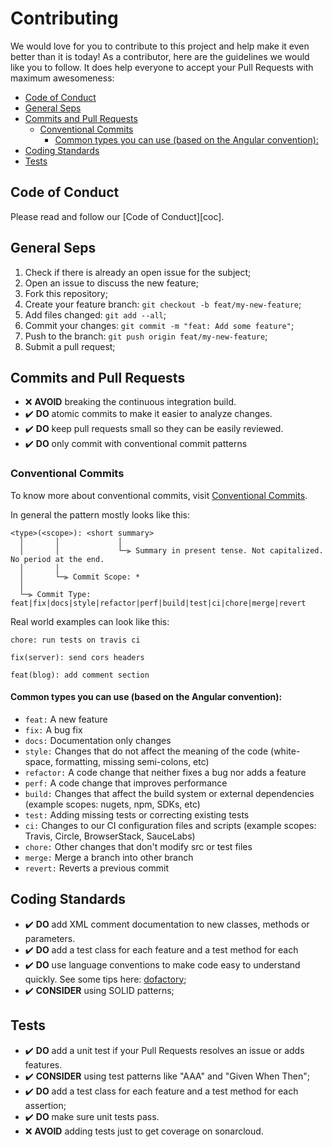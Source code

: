# Contributing

We would love for you to contribute to this project and help make it even better than it is today!
As a contributor, here are the guidelines we would like you to follow. It does help everyone to accept your Pull Requests with maximum awesomeness:

- [ Code of Conduct](#-code-of-conduct)
- [ General Seps](#-general-seps)
- [ Commits and Pull Requests](#-commits-and-pull-requests)
  - [ Conventional Commits](#-conventional-commits)
    - [ Common types you can use (based on the Angular convention):](#-common-types-you-can-use-based-on-the-angular-convention)
- [ Coding Standards](#-coding-standards)
- [ Tests](#-tests)



## <a name="code-of-conduct"></a> Code of Conduct

Please read and follow our [Code of Conduct][coc].



## <a name="general-seps"></a> General Seps

1. Check if there is already an open issue for the subject;
2. Open an issue to discuss the new feature;
3. Fork this repository;
4. Create your feature branch: `git checkout -b feat/my-new-feature`;
5. Add files changed:  `git add --all`;
6. Commit your changes: `git commit -m "feat: Add some feature"`;
7. Push to the branch: `git push origin feat/my-new-feature`;
8. Submit a pull request;


## <a name="commits-pr"></a> Commits and Pull Requests

* :x: **AVOID** breaking the continuous integration build.
* :heavy_check_mark: **DO** atomic commits to make it easier to analyze changes.
* :heavy_check_mark: **DO** keep pull requests small so they can be easily reviewed.
* :heavy_check_mark: **DO** only commit with conventional commit patterns

### <a name="conventional-commits"></a> Conventional Commits
To know more about conventional commits, visit [Conventional Commits](https://conventionalcommits.org/).

In general the pattern mostly looks like this:
```
<type>(<scope>): <short summary>
  │       │             │
  │       │             └─⫸ Summary in present tense. Not capitalized. No period at the end.
  │       │
  │       └─⫸ Commit Scope: *
  │
  └─⫸ Commit Type: feat|fix|docs|style|refactor|perf|build|test|ci|chore|merge|revert
```

Real world examples can look like this:
```
chore: run tests on travis ci
```
```
fix(server): send cors headers
```
```
feat(blog): add comment section
```

#### <a name="commits-types"></a> Common types you can use (based on the Angular convention):

- `feat:` A new feature
- `fix:` A bug fix
- `docs:` Documentation only changes
- `style:` Changes that do not affect the meaning of the code (white-space, formatting, missing semi-colons, etc)
- `refactor:` A code change that neither fixes a bug nor adds a feature
- `perf:` A code change that improves performance
- `build:` Changes that affect the build system or external dependencies (example scopes: nugets, npm, SDKs, etc)
- `test:` Adding missing tests or correcting existing tests
- `ci:` Changes to our CI configuration files and scripts (example scopes: Travis, Circle, BrowserStack, SauceLabs)
- `chore:` Other changes that don't modify src or test files
- `merge:` Merge a branch into other branch
- `revert:` Reverts a previous commit



## <a name="coding-standards"></a> Coding Standards
* :heavy_check_mark: **DO** add XML comment documentation to new classes, methods or parameters.
* :heavy_check_mark: **DO** add a test class for each feature and a test method for each
* :heavy_check_mark: **DO** use language conventions to make code easy to understand quickly. See some tips here: [dofactory](https://www.dofactory.com/csharp-coding-standards);
* :heavy_check_mark: **CONSIDER** using SOLID patterns;



## <a name="tests"></a> Tests
* :heavy_check_mark: **DO** add a unit test if your Pull Requests resolves an issue or adds features.
* :heavy_check_mark: **CONSIDER** using test patterns like "AAA" and "Given When Then";
* :heavy_check_mark: **DO** add a test class for each feature and a test method for each assertion;
* :heavy_check_mark: **DO** make sure unit tests pass.
* :x: **AVOID** adding tests just to get coverage on sonarcloud.
